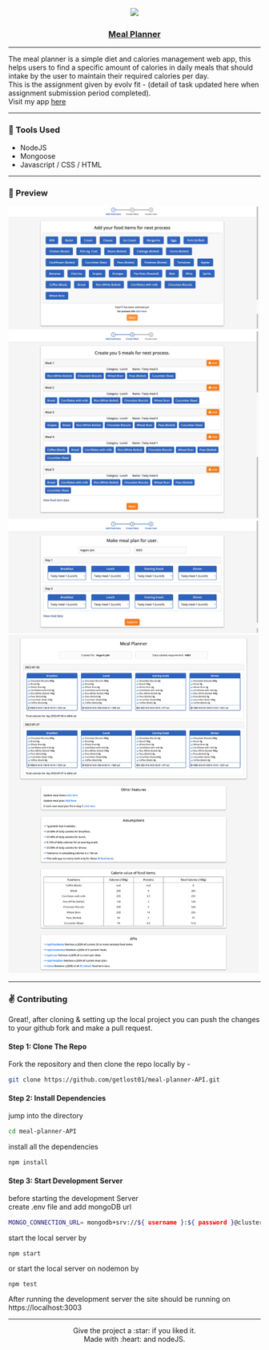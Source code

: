 <p align="center">
  <a href="https://mealplanner-aagam-version.herokuapp.com">
    <img src="https://firebasestorage.googleapis.com/v0/b/uiet-connect.appspot.com/o/mealPlanner.png?alt=media&token=417ea4a0-fd38-4971-b211-d3b5ae618bb2" height="96">
    <h3 align="center">Meal Planner</h3>
  </a>
</p>


----
The meal planner is a simple diet and calories management web app, this helps users to find a specific amount of calories in daily meals that should intake by the user to maintain their required calories per day.
</br>
This is the assignment given by evolv fit - (detail of task updated here when assignment submission period completed). </br> 
Visit my app  <a href="https://mealplanner-aagam-version.herokuapp.com/">here</a>

----

### :wrench: Tools Used
- NodeJS
- Mongoose
- Javascript / CSS / HTML

-----

### 🔎 Preview
 <img src=https://github.com/getlost01/temp/blob/c27a5677f3b6c033e3f9560a468916b4f1da544a/images/fooditem-page.png width="500"/>
 <img src=https://github.com/getlost01/temp/blob/c27a5677f3b6c033e3f9560a468916b4f1da544a/images/createmeal-page.png width="500"/>
 <img src=https://github.com/getlost01/temp/blob/c27a5677f3b6c033e3f9560a468916b4f1da544a/images/createuser-page.png width="500"/>
 <img src=https://github.com/getlost01/temp/blob/c27a5677f3b6c033e3f9560a468916b4f1da544a/images/mealshow-page.png width="500"/>


-----

### :v: Contributing
Great!, after cloning & setting up the local project you can push the changes to your github fork and make a pull request.

#### Step 1: Clone The Repo

Fork the repository and then clone the repo locally by -
```bash
git clone https://github.com/getlost01/meal-planner-API.git
```
#### Step 2: Install Dependencies
jump into the directory
```bash
cd meal-planner-API
```
install all the dependencies
```bash
npm install
```
#### Step 3: Start Development Server
before starting the development Server</br>
create .env file and add mongoDB url
```bash
MONGO_CONNECTION_URL= mongodb+srv://${ username }:${ password }@cluster0.auyyt.mongodb.net/MealPlanner?retryWrites=true&w=majority
```
start the local server by
```
npm start
```
or start the local server on nodemon by
```
npm test
```

After running the development server the site should be running on https://localhost:3003

-----

<p align="center">
Give the project a :star: if you liked it.<br>
Made with :heart: and nodeJS.
</p>